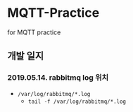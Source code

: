 # MQTT-Practice
for MQTT practice

## 개발 일지

### 2019.05.14. rabbitmq log 위치

- `/var/log/rabbitmq/*.log`
    - `tail -f /var/log/rabbitmq/*.log`
    
   